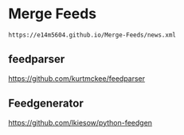# Merge Feeds

`https://e14m5604.github.io/Merge-Feeds/news.xml`

## feedparser

https://github.com/kurtmckee/feedparser

## Feedgenerator

https://github.com/lkiesow/python-feedgen
